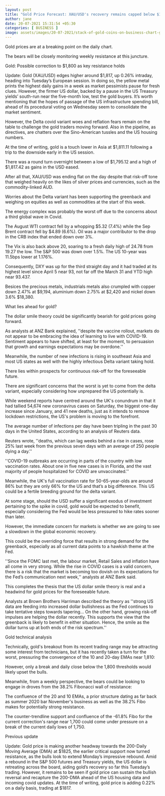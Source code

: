 ```yaml
---
layout: post
title: "Gold Price Forecast: XAU/USD's recovery remains capped below $1820"
author: jane 
date: 20-07-2021 15:31:54 +05:30 
categories: [ BUSINESS ] 
image: assets/images/20-07-2021/stack-of-gold-coins-on-business-chart-gm511600904-86731181_Large.jpg
---
```

Gold prices are at a breaking point on the daily chart.

The bears will be closely monitoring weekly resistance at this juncture.

Gold: Possible correction to $1,800 as key resistance holds

Update: Gold (XAU/USD) edges higher around $1,817, up 0.26% intraday, heading into Tuesday’s European session. In doing so, the yellow metal prints the highest daily gains in a week as market pessimists pause for fresh clues. However, the firmer US dollar, backed by a pause in the US Treasury yields’ south-run near the five-month low, test the gold buyers. It’s worth mentioning that the hopes of passage of the US infrastructure spending bill, ahead of its procedural voting on Wednesday seem to consolidate the market sentiment.

However, the Delta covid variant woes and reflation fears remain on the table to challenge the gold traders moving forward. Also in the pipeline, as directives, are chatters over the Sino-American tussles and the US housing numbers.

At the time of writing, gold is a touch lower in Asia at $1,811.11 following a trip to the downside early in the US session.

There was a round turn overnight between a low of $1,795.12 and a high of $1,817.42 as gains in the USD eased.

After all that, XAU/USD was ending flat on the day despite that risk-off tone that weighed heavily on the likes of silver prices and currencies, such as the commodity-linked AUD.

Worries about the Delta variant has been supporting the greenback and weighing on equities as well as commodities at the start of this week.

The energy complex was probably the worst off due to the concerns about a third global wave in Covid.

The August WTI contract fell by a whopping $5.32 (7.4%) while the Sep Brent contract fell by $4.89 (6.6%). Oil was a major contributor to the drop in the CRB index that ended down over 3%.

The Vix is also back above 20, soaring to a fresh daily high of 24.78 from 19.27 the low. The S&P 500 was down over 1.5%. The US 10-year was 11.5bps lower at 1.176%.

Consequently, DXY was up for the third straight day and it had traded at its highest level since April 5 near 93, not far off the March 31 and YTD high near 93.437.

Besices the precious metals, industrials metals also crumpled with copper down 2.47% at $9,194, aluminium down 2.75% at $2,420 and nickel down 3.6% $18,380.

What lies ahead for gold?

The dollar smile theory could be significantly bearish for gold prices going forward.

As analysts at ANZ Bank explained, ''despite the vaccine rollout, markets do not appear to be embracing the idea of learning to live with COVID-19. Sentiment appears to have shifted, at least for the moment, to persuasion that growth and earnings expectations may be overdone.''

Meanwhile, the number of new infections is rising in southeast Asia and most US states as well with the highly infectious Delta variant taking hold.

There lies within prospects for continuous risk-off for the foreseeable future.

There are significant concerns that the worst is yet to come from the delta variant, especially considering how unprepared the US potentially is.

While weekend reports have centred around the UK's conundrum in that it had tallied 54,674 new coronavirus cases on Saturday, the biggest one-day increase since January, and 41 new deaths, just as it intends to remove lockdown restrictions, the US's problem is moving to the forefront.

The average number of infections per day have been tripling in the past 30 days in the United States, according to an analysis of Reuters data.

Reuters wrote, ''deaths, which can lag weeks behind a rise in cases, rose 25% last week from the previous seven days with an average of 250 people dying a day.''

''COVID-19 outbreaks are occurring in parts of the country with low vaccination rates. About one in five new cases is in Florida, and the vast majority of people hospitalized for COVID are unvaccinated.''

Meanwhile, the UK's full vaccination rate for 50-65-year-olds are around 86% but they are only 66% for the US and that’s a big difference. This US could be a fertile breeding ground for the delta variant.

At some stage, should the USD suffer a significant exodus of investment pertaining to the spike in covid, gold would be expected to benefit, especially considering the Fed would be less pressured to hike rates sooner than later.

However, the immediate concern for markets is whether we are going to see a slowdown in the global economic recovery.

This could be the overriding force that results in strong demand for the greenback, especially as all current data points to a hawkish theme at the Fed.

''Since the FOMC last met, the labour market, Retail Sales and inflation have all come in very strong. While the rise in COVID cases is a valid concern, there is a risk that the market is becoming too dovish on its expectations for the Fed’s communication next week,'' analysts at ANZ Bank said.

This completes the thesis that the US dollar smile theory is real and a headwind for gold prices for the foreseeable future.

Analysts at Brown Brothers Harriman described the theory as ''strong US data are feeding into increased dollar bullishness as the Fed continues to take tentative steps towards tapering... On the other hand, growing risk-off impulses are helping the dollar recently. This supports the view that the greenback is likely to benefit in either situation. Hence, the smile as the dollar turns up at both ends of the risk spectrum.''

Gold technical analysis

Technically, gold's breakout from its recent trading range may be attracting some interest from technicians, but it has recently taken a turn for the worst, pressuring the convergence of the 10 and 20-day EMAs near 1,810:

However, only a break and daily close below the 1,800 thresholds would likely upset the bulls.

Meanwhile, from a weekly perspective, the bears could be looking to engage in droves from the 38.2% Fibonacci wall of resistance:

The confluence of the 20 and 10 EMAs, a prior structure dating as far back as summer 2020 bar November's business as well as the 38.2% Fibo makes for potentially strong resistance.

The counter-trendline support and confluence of the -61.8% Fibo for the current correction's range near 1,700 could come under pressure on a break of the current daily lows of 1,750.

Previous update

Update: Gold price is making another headway towards the 200-Daily Moving Average (DMA) at $1825, the earlier critical support now turned resistance, as the bulls look to extend Monday’s impressive rebound. Amid a rebound in the S&P 500 futures and Treasury yields, the US dollar is retreating across the board, aiding gold’s recovery so far this Tuesday’s trading. However, it remains to be seen if gold price can sustain the bullish reversal and recapture the 200-DMA ahead of the US housing data and incoming covid updates. At the time of writing, gold price is adding 0.22% on a daily basis, trading at $1817.